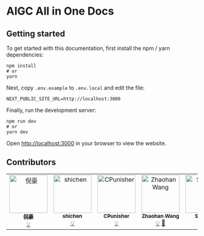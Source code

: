 # AIGC All in One Docs


## Getting started

To get started with this documentation, first install the npm / yarn dependencies:

```shell
npm install
# or
yarn
```

Next, copy `.env.example` to `.env.local` and edit the file:

```dotenv
NEXT_PUBLIC_SITE_URL=http://localhost:3000
```

Finally, run the development server:

```shell
npm run dev
# or
yarn dev
```

Open [http://localhost:3000](http://localhost:3000) in your browser to view the website.


## Contributors

<!-- ALL-CONTRIBUTORS-LIST:START - Do not remove or modify this section -->
<!-- prettier-ignore-start -->
<!-- markdownlint-disable -->
<table>
  <tbody>
    <tr>
      <td align="center" valign="top" width="14.28%"><a href="https://troyni.com"><img src="https://avatars.githubusercontent.com/u/55932704?v=4?s=100" width="100px;" alt="倪豪"/><br /><sub><b>倪豪</b></sub></a><br /><a href="#example-ciaochaos" title="Examples">💡</a></td>
      <td align="center" valign="top" width="14.28%"><a href="https://github.com/chenbaiyujason"><img src="https://avatars.githubusercontent.com/u/55756122?v=4?s=100" width="100px;" alt="shichen"/><br /><sub><b>shichen</b></sub></a><br /><a href="#example-chenbaiyujason" title="Examples">💡</a></td>
      <td align="center" valign="top" width="14.28%"><a href="https://github.com/CPunisher"><img src="https://avatars.githubusercontent.com/u/8509934?v=4?s=100" width="100px;" alt="CPunisher"/><br /><sub><b>CPunisher</b></sub></a><br /><a href="#example-CPunisher" title="Examples">💡</a></td>
      <td align="center" valign="top" width="14.28%"><a href="https://github.com/Zhaohan-Wang"><img src="https://avatars.githubusercontent.com/u/48054435?v=4?s=100" width="100px;" alt="Zhaohan Wang"/><br /><sub><b>Zhaohan Wang</b></sub></a><br /><a href="#example-Zhaohan-Wang" title="Examples">💡</a> <a href="https://github.com/latent-cat/aigc-docs/commits?author=Zhaohan-Wang" title="Documentation">📖</a></td>
      <td align="center" valign="top" width="14.28%"><a href="https://github.com/LIUXIN52534"><img src="https://avatars.githubusercontent.com/u/75652238?v=4?s=100" width="100px;" alt="Stefano"/><br /><sub><b>Stefano</b></sub></a><br /><a href="https://github.com/latent-cat/aigc-docs/commits?author=LIUXIN52534" title="Documentation">📖</a></td>
    </tr>
  </tbody>
</table>

<!-- markdownlint-restore -->
<!-- prettier-ignore-end -->

<!-- ALL-CONTRIBUTORS-LIST:END -->
